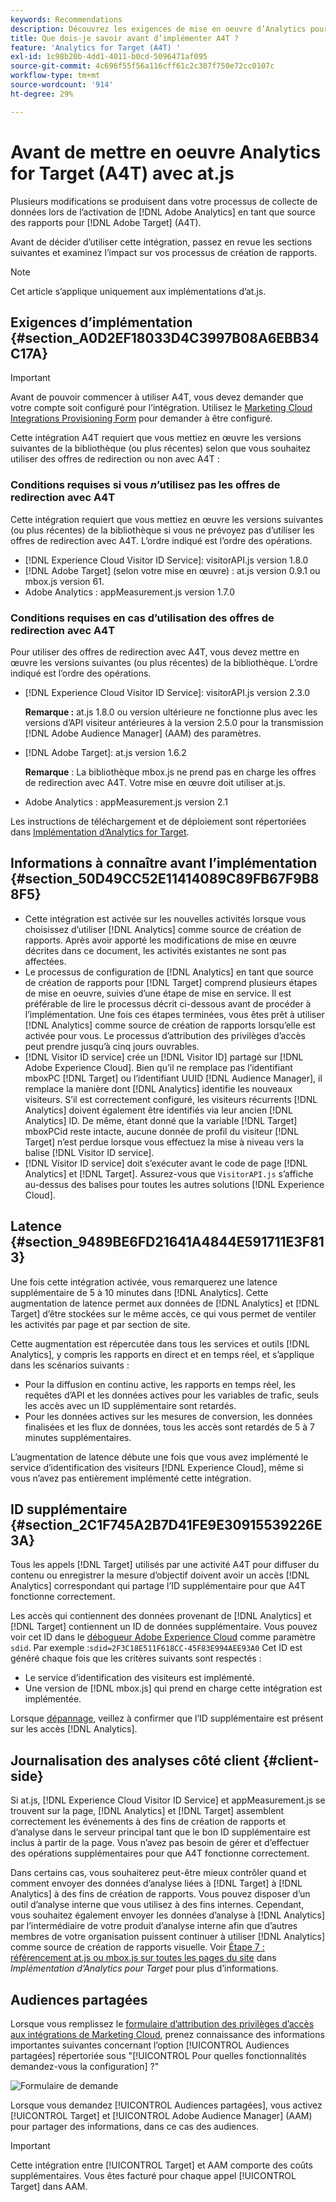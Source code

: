 ```yaml
---
keywords: Recommendations
description: Découvrez les exigences de mise en oeuvre d’Analytics pour  [!DNL Target] (A4T) et ce que vous devez prendre en compte avant de mettre en oeuvre cette intégration.
title: Que dois-je savoir avant d’implémenter A4T ?
feature: 'Analytics for Target (A4T) '
exl-id: 1c98b20b-4dd1-4011-b0cd-5096471af095
source-git-commit: 4c696f55f56a116cff61c2c307f750e72cc0107c
workflow-type: tm+mt
source-wordcount: '914'
ht-degree: 29%

---
```


# Avant de mettre en oeuvre Analytics for Target (A4T) avec at.js

Plusieurs modifications se produisent dans votre processus de collecte de données lors de l’activation de [!DNL Adobe Analytics] en tant que source des rapports pour [!DNL Adobe Target] (A4T).

Avant de décider d’utiliser cette intégration, passez en revue les sections suivantes et examinez l’impact sur vos processus de création de rapports.

>[!NOTE]
>
>Cet article s’applique uniquement aux implémentations d’at.js.

## Exigences d’implémentation {#section_A0D2EF18033D4C3997B08A6EBB34C17A}

>[!IMPORTANT]
>
>Avant de pouvoir commencer à utiliser A4T, vous devez demander que votre compte soit configuré pour l’intégration. Utilisez le [Marketing Cloud Integrations Provisioning Form](https://www.adobe.com/go/audiences) pour demander à être configuré.

Cette intégration A4T requiert que vous mettiez en œuvre les versions suivantes de la bibliothèque (ou plus récentes) selon que vous souhaitez utiliser des offres de redirection ou non avec A4T :

### Conditions requises si vous *n*’utilisez pas les offres de redirection avec A4T

Cette intégration requiert que vous mettiez en œuvre les versions suivantes (ou plus récentes) de la bibliothèque si vous ne prévoyez pas d’utiliser les offres de redirection avec A4T. L’ordre indiqué est l’ordre des opérations.

* [!DNL Experience Cloud Visitor ID Service]: visitorAPI.js version 1.8.0
* [!DNL Adobe Target] (selon votre mise en œuvre) : at.js version 0.9.1 ou mbox.js version 61.
* Adobe Analytics : appMeasurement.js version 1.7.0

### Conditions requises en cas d’utilisation des offres de redirection avec A4T

Pour utiliser des offres de redirection avec A4T, vous devez mettre en œuvre les versions suivantes (ou plus récentes) de la bibliothèque. L’ordre indiqué est l’ordre des opérations.

* [!DNL Experience Cloud Visitor ID Service]: visitorAPI.js version 2.3.0

   **Remarque :**  at.js 1.8.0 ou version ultérieure ne fonctionne plus avec les versions d’API visiteur antérieures à la version 2.5.0 pour la transmission  [!DNL Adobe Audience Manager] (AAM) des paramètres.

* [!DNL Adobe Target]: at.js version 1.6.2

   **Remarque** : La bibliothèque mbox.js ne prend pas en charge les offres de redirection avec A4T. Votre mise en œuvre doit utiliser at.js.

* Adobe Analytics : appMeasurement.js version 2.1

Les instructions de téléchargement et de déploiement sont répertoriées dans [Implémentation d’Analytics for Target](/help/c-integrating-target-with-mac/a4t/a4timplementation.md).

## Informations à connaître avant l’implémentation {#section_50D49CC52E11414089C89FB67F9B88F5}

* Cette intégration est activée sur les nouvelles activités lorsque vous choisissez d’utiliser [!DNL Analytics] comme source de création de rapports. Après avoir apporté les modifications de mise en œuvre décrites dans ce document, les activités existantes ne sont pas affectées.
* Le processus de configuration de [!DNL Analytics] en tant que source de création de rapports pour [!DNL Target] comprend plusieurs étapes de mise en oeuvre, suivies d’une étape de mise en service. Il est préférable de lire le processus décrit ci-dessous avant de procéder à l’implémentation. Une fois ces étapes terminées, vous êtes prêt à utiliser [!DNL Analytics] comme source de création de rapports lorsqu’elle est activée pour vous. Le processus d’attribution des privilèges d’accès peut prendre jusqu’à cinq jours ouvrables.
* [!DNL Visitor ID service] crée un [!DNL Visitor ID] partagé sur [!DNL Adobe Experience Cloud]. Bien qu’il ne remplace pas l’identifiant mboxPC [!DNL Target] ou l’identifiant UUID [!DNL Audience Manager], il remplace la manière dont [!DNL Analytics] identifie les nouveaux visiteurs. S’il est correctement configuré, les visiteurs récurrents [!DNL Analytics] doivent également être identifiés via leur ancien [!DNL Analytics] ID. De même, étant donné que la variable [!DNL Target] mboxPCid reste intacte, aucune donnée de profil du visiteur [!DNL Target] n’est perdue lorsque vous effectuez la mise à niveau vers la balise [!DNL Visitor ID service].
* [!DNL Visitor ID service] doit s’exécuter avant le code de page [!DNL Analytics] et [!DNL Target]. Assurez-vous que `VisitorAPI.js` s’affiche au-dessus des balises pour toutes les autres solutions [!DNL Experience Cloud].

## Latence {#section_9489BE6FD21641A4844E591711E3F813}

Une fois cette intégration activée, vous remarquerez une latence supplémentaire de 5 à 10 minutes dans [!DNL Analytics]. Cette augmentation de latence permet aux données de [!DNL Analytics] et [!DNL Target] d’être stockées sur le même accès, ce qui vous permet de ventiler les activités par page et par section de site.

Cette augmentation est répercutée dans tous les services et outils [!DNL Analytics], y compris les rapports en direct et en temps réel, et s’applique dans les scénarios suivants :

* Pour la diffusion en continu active, les rapports en temps réel, les requêtes d’API et les données actives pour les variables de trafic, seuls les accès avec un ID supplémentaire sont retardés.
* Pour les données actives sur les mesures de conversion, les données finalisées et les flux de données, tous les accès sont retardés de 5 à 7 minutes supplémentaires.

L’augmentation de latence débute une fois que vous avez implémenté le service d’identification des visiteurs [!DNL Experience Cloud], même si vous n’avez pas entièrement implémenté cette intégration.

## ID supplémentaire {#section_2C1F745A2B7D41FE9E30915539226E3A}

Tous les appels [!DNL Target] utilisés par une activité A4T pour diffuser du contenu ou enregistrer la mesure d’objectif doivent avoir un accès [!DNL Analytics] correspondant qui partage l’ID supplémentaire pour que A4T fonctionne correctement.

Les accès qui contiennent des données provenant de [!DNL Analytics] et [!DNL Target] contiennent un ID de données supplémentaire. Vous pouvez voir cet ID dans le [débogueur Adobe Experience Cloud](https://experienceleague.adobe.com/docs/debugger/using/experience-cloud-debugger.html) comme paramètre `sdid`. Par exemple :`sdid=2F3C18E511F618CC-45F83E994AEE93A0` Cet ID est généré chaque fois que les critères suivants sont respectés :

* Le service d’identification des visiteurs est implémenté.
* Une version de [!DNL mbox.js] qui prend en charge cette intégration est implémentée.

Lorsque [dépannage](/help/c-integrating-target-with-mac/a4t/c-a4t-troubleshooting/a4t-troubleshooting.md), veillez à confirmer que l’ID supplémentaire est présent sur les accès [!DNL Analytics].

## Journalisation des analyses côté client {#client-side}

Si at.js, [!DNL Experience Cloud Visitor ID Service] et appMeasurement.js se trouvent sur la page, [!DNL Analytics] et [!DNL Target] assemblent correctement les événements à des fins de création de rapports et d’analyse dans le serveur principal tant que le bon ID supplémentaire est inclus à partir de la page. Vous n’avez pas besoin de gérer et d’effectuer des opérations supplémentaires pour que A4T fonctionne correctement.

Dans certains cas, vous souhaiterez peut-être mieux contrôler quand et comment envoyer des données d’analyse liées à [!DNL Target] à [!DNL Analytics] à des fins de création de rapports. Vous pouvez disposer d’un outil d’analyse interne que vous utilisez à des fins internes. Cependant, vous souhaitez également envoyer les données d’analyse à [!DNL Analytics] par l’intermédiaire de votre produit d’analyse interne afin que d’autres membres de votre organisation puissent continuer à utiliser [!DNL Analytics] comme source de création de rapports visuelle. Voir [Étape 7 : référencement at.js ou mbox.js sur toutes les pages du site](/help/c-integrating-target-with-mac/a4t/a4timplementation.md#step7) dans *Implémentation d’Analytics pour Target* pour plus d’informations.

## Audiences partagées

Lorsque vous remplissez le [formulaire d’attribution des privilèges d’accès aux intégrations de Marketing Cloud](https://www.adobe.com/go/audiences), prenez connaissance des informations importantes suivantes concernant l’option [!UICONTROL Audiences partagées] répertoriée sous &quot;[!UICONTROL Pour quelles fonctionnalités demandez-vous la configuration] ?&quot;

![Formulaire de demande](/help/c-integrating-target-with-mac/a4t/assets/request-form.png)

Lorsque vous demandez [!UICONTROL Audiences partagées], vous activez [!UICONTROL Target] et [!UICONTROL Adobe Audience Manager] (AAM) pour partager des informations, dans ce cas des audiences.

>[!IMPORTANT]
>
>Cette intégration entre [!UICONTROL Target] et AAM comporte des coûts supplémentaires. Vous êtes facturé pour chaque appel [!UICONTROL Target] dans AAM.
